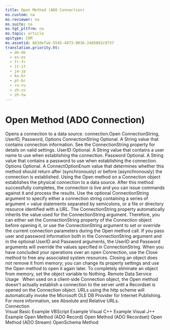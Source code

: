 ```yaml
---
title: Open Method (ADO Connection)
ms.custom: na
ms.reviewer: na
ms.suite: na
ms.tgt_pltfrm: na
ms.topic: article
apitype: COM
ms.assetid: 663defab-5545-4973-9036-24d5882c9737
translation.priority.ht: 
  - de-de
  - es-es
  - fr-fr
  - it-it
  - ja-jp
  - ko-kr
  - pt-br
  - ru-ru
  - zh-cn
  - zh-tw
---
```

# Open Method (ADO Connection)
<?xml version="1.0" encoding="utf-8"?>
<developerReferenceWithSyntaxDocument xmlns="http://ddue.schemas.microsoft.com/authoring/2003/5" xmlns:xlink="http://www.w3.org/1999/xlink" xmlns:xsi="http://www.w3.org/2001/XMLSchema-instance" xsi:schemaLocation="http://ddue.schemas.microsoft.com/authoring/2003/5 http://dduestorage.blob.core.windows.net/ddueschema/developer.xsd">
  <introduction>
    <para>Opens a connection to a data source.</para>
  </introduction>
  <syntaxSection>
    <legacySyntax>
<parameterReference>connection</parameterReference><legacyBold>.Open</legacyBold> <parameterReference>ConnectionString</parameterReference><legacyBold>, </legacyBold><parameterReference>UserID</parameterReference><legacyBold>, </legacyBold><parameterReference>Password, Options</parameterReference></legacySyntax>
  </syntaxSection>
  <parameters>
    <content>
      <definitionTable>
        <definedTerm> <legacyItalic>ConnectionString</legacyItalic> </definedTerm>
        <definition>
          <para>Optional. A <legacyBold>String</legacyBold> value that contains connection information. See the <legacyLink xlink:href="3be75b75-4d36-4479-ab64-9a456869252a">ConnectionString</legacyLink> property for details on valid settings.</para>
        </definition>
        <definedTerm> <legacyItalic>UserID</legacyItalic> </definedTerm>
        <definition>
          <para>Optional. A <legacyBold>String</legacyBold> value that contains a user name to use when establishing the connection.</para>
        </definition>
        <definedTerm> <legacyItalic>Password</legacyItalic> </definedTerm>
        <definition>
          <para>Optional. A <legacyBold>String</legacyBold> value that contains a password to use when establishing the connection.</para>
        </definition>
        <definedTerm> <legacyItalic>Options</legacyItalic> </definedTerm>
        <definition>
          <para>Optional. A <legacyLink xlink:href="bff07eeb-dee3-4e4e-9b2d-d56061ea744d">ConnectOptionEnum</legacyLink> value that determines whether this method should return after (synchronously) or before (asynchronously) the connection is established.</para>
        </definition>
      </definitionTable>
    </content>
  </parameters>
  <languageReferenceRemarks>
    <content>
      <para>Using the <legacyBold>Open</legacyBold> method on a <legacyLink xlink:href="ef6b1824-5b12-43db-89d7-8f3d13896d4d">Connection</legacyLink> object establishes the physical connection to a data source. After this method successfully completes, the connection is live and you can issue commands against it and process the results.</para>
      <para>Use the optional <legacyItalic>ConnectionString</legacyItalic> argument to specify either a connection string containing a series of <legacyItalic>argument</legacyItalic> <legacyItalic>= value</legacyItalic> statements separated by semicolons, or a file or directory resource identified with a URL. The <legacyBold>ConnectionString</legacyBold> property automatically inherits the value used for the <legacyItalic>ConnectionString</legacyItalic> argument. Therefore, you can either set the <legacyBold>ConnectionString</legacyBold> property of the <legacyBold>Connection</legacyBold> object before opening it, or use the <legacyItalic>ConnectionString</legacyItalic> argument to set or override the current connection parameters during the <legacyBold>Open</legacyBold> method call.</para>
      <para>If you pass user and password information both in the <legacyItalic>ConnectionString</legacyItalic> argument and in the optional <legacyItalic>UserID</legacyItalic> and <legacyItalic>Password</legacyItalic> arguments, the <legacyItalic>UserID</legacyItalic> and <legacyItalic>Password</legacyItalic> arguments will override the values specified in <legacyItalic>ConnectionString</legacyItalic>.</para>
      <para>When you have concluded your operations over an open <legacyBold>Connection</legacyBold>, use the <legacyLink xlink:href="3cdf27d1-a180-4cff-8e42-95dec5fb1b55">Close</legacyLink> method to free any associated system resources. Closing an object does not remove it from memory; you can change its property settings and use the <legacyBold>Open</legacyBold> method to open it again later. To completely eliminate an object from memory, set the object variable to <legacyItalic>Nothing</legacyItalic>.</para>
      <alert class="note">
        <para>
          <legacyBold> Remote Data Service Usage</legacyBold>   When used on a client-side <legacyBold>Connection</legacyBold> object, the <legacyBold>Open</legacyBold> method doesn't actually establish a connection to the server until a <legacyLink xlink:href="ede1415f-c3df-4cc5-a05b-2576b2b84b60">Recordset</legacyLink> is opened on the <legacyBold>Connection</legacyBold> object.</para>
      </alert>
      <alert class="note">
        <para>URLs using the http scheme will automatically invoke the <legacyLink xlink:href="66a208d9-b580-4655-a41e-1d36e5b5bfca">Microsoft OLE DB Provider for Internet Publishing</legacyLink>. For more information, see <legacyLink xlink:href="6a34a7ef-50cc-4c3d-82f7-106b9a8f3caf">Absolute and Relative URLs</legacyLink>.</para>
      </alert>
    </content>
  </languageReferenceRemarks>
  <section>
    <title>Applies To</title>
    <content>
      <para>
        <link xlink:href="ef6b1824-5b12-43db-89d7-8f3d13896d4d">Connection</link>
      </para>
    </content>
  </section>
  <relatedTopics>
<link xlink:href="1311d561-0e86-40f5-8cbc-ad8f13e626d1">Visual Basic Example</link>
<link xlink:href="66eca011-e258-4d8f-bd67-e017bcf0871b">VBScript Example</link>
<link xlink:href="f74a81fd-cbcc-4143-b9f8-774c88dd4fad">Visual C++ Example</link>
<link xlink:href="0b7dd9f8-4751-48fb-a75d-c6f75d80d928">Visual J++ Example</link>
<link xlink:href="ab79a623-88a9-40b6-a017-a658bf19b778">Open Method (ADO Record)</link>
<link xlink:href="3236749c-4b71-4235-89e2-ccdfaaa9319d">Open Method (ADO Recordset)</link>
<link xlink:href="d26f48fb-904e-4932-a245-3b4332ca1600">Open Method (ADO Stream)</link>
<link xlink:href="850cf3ce-f18f-4e7c-8597-96c1dc504866">OpenSchema Method</link>
</relatedTopics>
</developerReferenceWithSyntaxDocument>